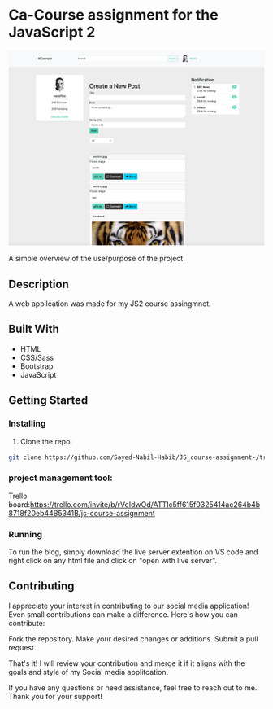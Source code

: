 # Ca-Course assignment for the JavaScript 2

![image](./assets/js%20screenshot.png)

A simple overview of the use/purpose of the project.

## Description

A web appilcation was made for my JS2 course assingmnet.

## Built With

- HTML
- CSS/Sass
- Bootstrap
- JavaScript

## Getting Started

### Installing

1. Clone the repo:

```bash
git clone https://github.com/Sayed-Nabil-Habib/JS_course-assignment-/tree/js2

```

### project management tool:

Trello board:https://trello.com/invite/b/rVeIdwOd/ATTIc5ff615f0325414ac264b4b8718f20eb44B5341B/js-course-assignment

### Running

To run the blog, simply download the live server extention on VS code and right click on any html file and click on "open with live server".

## Contributing

I appreciate your interest in contributing to our social media application! Even small contributions can make a difference. Here's how you can contribute:

Fork the repository.
Make your desired changes or additions.
Submit a pull request.

That's it! I will review your contribution and merge it if it aligns with the goals and style of my Social media applitcation.

If you have any questions or need assistance, feel free to reach out to me. Thank you for your support!

```

```

